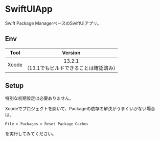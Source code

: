 # SwiftUIApp

Swift Package ManagerベースのSwiftUIアプリ。

## Env

|Tool|Version|
|:--:|:--:|
|Xcode|13.2.1<br>(13.1でもビルドできることは確認済み)|

## Setup
特別な初期設定は必要ありません。

Xcodeでプロジェクトを開いて、Packageの依存の解決がうまくいかない場合は、
```
File > Packages > Reset Package Caches
```
を実行してみてください。
